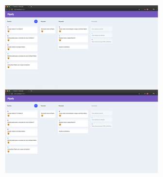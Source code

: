<p align="center">
    <img src="https://github.com/isaacmirandacampos/pipefyReactJS/blob/master/web/src/assets/first.png" >
    <img src="https://github.com/isaacmirandacampos/pipefyReactJS/blob/master/web/src/assets/first.png" >
</p>
